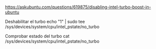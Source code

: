 https://askubuntu.com/questions/619875/disabling-intel-turbo-boost-in-ubuntu

Deshabilitar el turbo
echo "1" | sudo tee /sys/devices/system/cpu/intel_pstate/no_turbo

Comprobar estado del turbo
cat /sys/devices/system/cpu/intel_pstate/no_turbo
